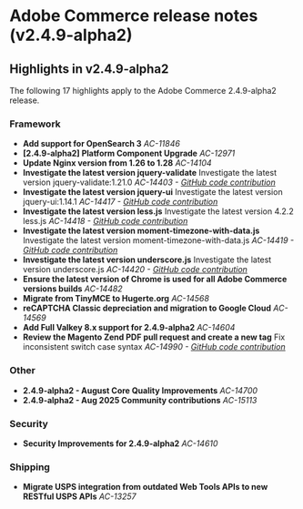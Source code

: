 # Adobe Commerce release notes (v2.4.9-alpha2)

## Highlights in v2.4.9-alpha2

The following 17 highlights apply to the Adobe Commerce 2.4.9-alpha2 release.

### Framework

* __Add support for OpenSearch 3__
  _AC-11846_
* __[2.4.9-alpha2] Platform Component Upgrade__
  _AC-12971_
* __Update Nginx version from 1.26 to 1.28__
  _AC-14104_
* __Investigate the latest version jquery-validate__
  Investigate the latest version jquery-validate:1.21.0
  _AC-14403 - [GitHub code contribution](https://github.com/magento/magento2/commit/98b2848a)_
* __Investigate the latest version jquery-ui__
  Investigate the latest version jquery-ui:1.14.1
  _AC-14417 - [GitHub code contribution](https://github.com/magento/magento2/commit/77c589a6)_
* __Investigate the latest version less.js__
  Investigate the latest version 4.2.2 less.js
  _AC-14418 - [GitHub code contribution](https://github.com/magento/magento2/commit/98b2848a)_
* __Investigate the latest version moment-timezone-with-data.js__
  Investigate the latest version moment-timezone-with-data.js
  _AC-14419 - [GitHub code contribution](https://github.com/magento/magento2/commit/98b2848a)_
* __Investigate the latest version underscore.js__
  Investigate the latest version underscore.js
  _AC-14420 - [GitHub code contribution](https://github.com/magento/magento2/commit/98b2848a)_
* __Ensure the latest version of Chrome is used for all Adobe Commerce versions builds__
  _AC-14482_
* __Migrate from TinyMCE to Hugerte.org__
  _AC-14568_
* __reCAPTCHA Classic depreciation and migration to Google Cloud__
  _AC-14569_
* __Add Full Valkey 8.x support for 2.4.9-alpha2__
  _AC-14604_
* __Review the Magento Zend PDF pull request and create a new tag__
  Fix inconsistent switch case syntax
  _AC-14990 - [GitHub code contribution](https://github.com/magento/magento-zend-pdf/pull/5)_

### Other

* __2.4.9-alpha2 - August Core Quality Improvements__
  _AC-14700_
* __2.4.9-alpha2 - Aug 2025 Community contributions__
  _AC-15113_

### Security

* __Security Improvements for 2.4.9-alpha2__
  _AC-14610_

### Shipping

* __Migrate USPS integration from outdated Web Tools APIs to new RESTful USPS APIs__
  _AC-13257_
